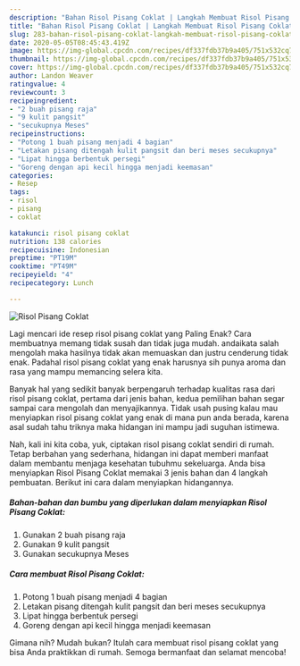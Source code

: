 ```yaml
---
description: "Bahan Risol Pisang Coklat | Langkah Membuat Risol Pisang Coklat Yang Bisa Manjain Lidah"
title: "Bahan Risol Pisang Coklat | Langkah Membuat Risol Pisang Coklat Yang Bisa Manjain Lidah"
slug: 283-bahan-risol-pisang-coklat-langkah-membuat-risol-pisang-coklat-yang-bisa-manjain-lidah
date: 2020-05-05T08:45:43.419Z
image: https://img-global.cpcdn.com/recipes/df337fdb37b9a405/751x532cq70/risol-pisang-coklat-foto-resep-utama.jpg
thumbnail: https://img-global.cpcdn.com/recipes/df337fdb37b9a405/751x532cq70/risol-pisang-coklat-foto-resep-utama.jpg
cover: https://img-global.cpcdn.com/recipes/df337fdb37b9a405/751x532cq70/risol-pisang-coklat-foto-resep-utama.jpg
author: Landon Weaver
ratingvalue: 4
reviewcount: 3
recipeingredient:
- "2 buah pisang raja"
- "9 kulit pangsit"
- "secukupnya Meses"
recipeinstructions:
- "Potong 1 buah pisang menjadi 4 bagian"
- "Letakan pisang ditengah kulit pangsit dan beri meses secukupnya"
- "Lipat hingga berbentuk persegi"
- "Goreng dengan api kecil hingga menjadi keemasan"
categories:
- Resep
tags:
- risol
- pisang
- coklat

katakunci: risol pisang coklat 
nutrition: 138 calories
recipecuisine: Indonesian
preptime: "PT19M"
cooktime: "PT49M"
recipeyield: "4"
recipecategory: Lunch

---
```



![Risol Pisang Coklat](https://img-global.cpcdn.com/recipes/df337fdb37b9a405/751x532cq70/risol-pisang-coklat-foto-resep-utama.jpg)

Lagi mencari ide resep risol pisang coklat yang Paling Enak? Cara membuatnya memang tidak susah dan tidak juga mudah. andaikata salah mengolah maka hasilnya tidak akan memuaskan dan justru cenderung tidak enak. Padahal risol pisang coklat yang enak harusnya sih punya aroma dan rasa yang mampu memancing selera kita.



Banyak hal yang sedikit banyak berpengaruh terhadap kualitas rasa dari risol pisang coklat, pertama dari jenis bahan, kedua pemilihan bahan segar sampai cara mengolah dan menyajikannya. Tidak usah pusing kalau mau menyiapkan risol pisang coklat yang enak di mana pun anda berada, karena asal sudah tahu triknya maka hidangan ini mampu jadi suguhan istimewa.


Nah, kali ini kita coba, yuk, ciptakan risol pisang coklat sendiri di rumah. Tetap berbahan yang sederhana, hidangan ini dapat memberi manfaat dalam membantu menjaga kesehatan tubuhmu sekeluarga. Anda bisa menyiapkan Risol Pisang Coklat memakai 3 jenis bahan dan 4 langkah pembuatan. Berikut ini cara dalam menyiapkan hidangannya.

<!--inarticleads1-->

##### Bahan-bahan dan bumbu yang diperlukan dalam menyiapkan Risol Pisang Coklat:

1. Gunakan 2 buah pisang raja
1. Gunakan 9 kulit pangsit
1. Gunakan secukupnya Meses




<!--inarticleads2-->

##### Cara membuat Risol Pisang Coklat:

1. Potong 1 buah pisang menjadi 4 bagian
1. Letakan pisang ditengah kulit pangsit dan beri meses secukupnya
1. Lipat hingga berbentuk persegi
1. Goreng dengan api kecil hingga menjadi keemasan




Gimana nih? Mudah bukan? Itulah cara membuat risol pisang coklat yang bisa Anda praktikkan di rumah. Semoga bermanfaat dan selamat mencoba!
